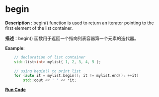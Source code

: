 # begin

**Description** : begin() function is used to return an iterator pointing to the first element of the list container.

**描述**：begin() 函数用于返回一个指向列表容器第一个元素的迭代器。

**Example**:
```cpp
    // declaration of list container 
    std::list<int> mylist{ 1, 2, 3, 4, 5 }; 
  
    // using begin() to print list 
    for (auto it = mylist.begin(); it != mylist.end(); ++it) 
        std::cout << ' ' << *it; 

```
**[Run Code](https://rextester.com/OLYXB49722)**
